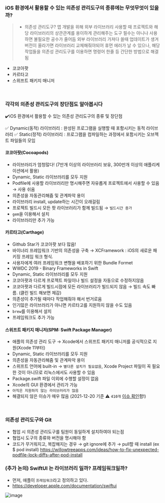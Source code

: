 ### iOS 환경에서 활용할 수 있는 의존성 관리도구의 종류에는 무엇무엇이 있을까?

> - 의존성 관리도구?
앱 개발을 위해 외부 라이브러리 사용할 때 프로젝트와 해당 라이브러리의 상관관계를 용이하게 관리해주는 도구
필수는 아니나 사용하면 불필요한 공수가 줄어듬
외부 라이브러리 가져다 쓸때 업데이트가 생겨 버전이 올라가면 라이브러리 교체해줘야되어 휴먼 에러가 날 수 있으나, 해당 작업들을 의존성 관리도구를 이용하면 명령어 한줄 등 간단한 방법으로 해결됨

- 코코아팟
- 카르타고
- 스위프트 패키지 매니저

<br>

### 각각의 의존성 관리도구의 장단점도 알아봅시다

✔️iOS 환경에서 활용할 수 있는 의존성 관리도구의 종류 및 장단점

✅ Dynamic(동적) 라이브러리 : 완성된 프로그램을 실행할 때 포함시키는 동적 라이브러리
✅ Static(정적) 라이브러리 : 프로그램을 컴파일하는 과정에서 포함시키는 오브젝트 파일들의 모임

#### 코코아팟(Cocoapods)
  - 라이브러리가 엄청많다! (7만개 이상의 라이브러리 보유, 300만개 이상의 애플리케이션에서 활용)
  - Dynamic, Static 라이브러리를 모두 지원
  - Podfile에 사용할 라이브러리만 명시해주면 자유롭게 프로젝트에서 사용할 수 있음 → 사용 쉬움
  - 의존성을 자동관리해줌 및 관계파악 용이
  - 라이브러리 install, update하는 시간이 오래걸림
  - 프로젝트 빌드시 모든 팟 라이브러리가 함께 빌드됨 → `빌드시간 증가`
  - `gem`을 이용해서 설치
  - 라이브러리만 추가 가능

#### 카르타고(Carthage)
  - Github Star가 코코아팟 보다 많음!
  - 바이너리 프레임워크 기반의 의존성을 구축 → XCFramework : iOS의 새로운 패키징 프레임 워크 형식. 
  - 사용자에게 여러 프레임워크 변형을 배포하기 위한 Bundle Formet
  - WWDC 2019 - Binary Frameworks in Swift
  - Dynamic, Static 라이브러리를 모두 지원
  - 코코아팟과 다르게 프로젝트 파일이나 빌드 설정을 자동으로 수정하지않음
  - 코코아팟과 다르게 빌드시점에 모든 라이브러리가 빌드되지 않음 → 빌드 속도 빠름. (클린 빌드 해보면 체감)
  - 의존성이 추가될 때마다 작업해줘야 해서 번거로움
  - 인기많은 라이브러리가 아니면 카르타고를 지원하지 않을 수도 있음
  - `brew`를 이용해서 설치
  - 프레임워크도 추가 가능

#### 스위프트 패키지 매니저(SPM: Swift Package Manager)
  - 애플의 의존성 관리 도구 → Xcode에서 스위프트 패키지 매니저를 공식적으로 지원(Xcode 11부터)
  - Dynamic, Static 라이브러리를 모두 지원
  - 의존성을 자동관리해줌 및 관계파악 용이
  - 스위프트 언어에 built-in → `별다른 설치가 필요없음`, Xcode Project 파일이 꼭 필요한 것이 아니므로 리눅스에서도 사용할 수 있음
  - Package.swift 파일 이외에 수행할 설정이 없음
  - Xcode의 GUI 환경에서 관리가 가능
  - `아직은 지원하지 않는 라이브러리가 많음`
  - 해결되지 않은 이슈가 매우 많음 (2021-12-20 기준 ⚠️ `410개` [이슈 확인](https://bugs.swift.org/browse/SR-15616?jql=project%20%3D%20SR%20AND%20status%20in%20(Open%2C%20%22In%20Progress%22%2C%20Reopened)%20AND%20component%20%3D%20%22Package%20Manager%22)함!)

<br>

### 의존성 관리도구와 Git

- 협업 시 의존성 관리도구를 팀원이 동일하게 설치하여야 되는점
- 협업시 도구의 종류와 버전을 명시해야 함
- 코드가 무거워지고, 복잡해지는 경우 → git ignore에 추가 → pull할 때 install (ex $ pod install)
https://willowtreeapps.com/ideas/how-to-fix-unexpected-podfile-lock-diffs-after-pod-install

### (추가 논의) SwiftUI 는 라이브러리 일까? 프레임워크일까?

- 먼저, 애플이 `프레임워크`라고 정의하고 있다.
- https://developer.apple.com/documentation/swiftui

![image](https://user-images.githubusercontent.com/71127966/146701508-48eb52ac-b71d-449b-9ea7-7567a0013de3.png)